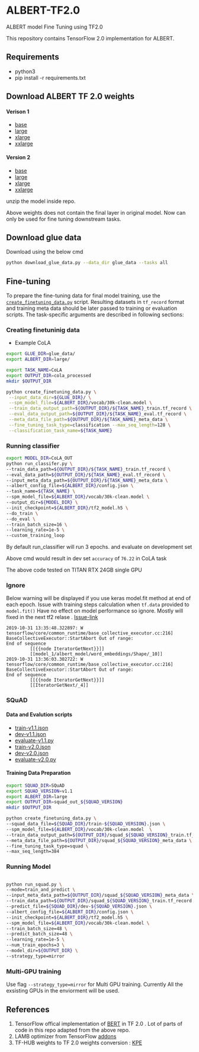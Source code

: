 # ALBERT-TF2.0
ALBERT model Fine Tuning using TF2.0

This repository contains TensorFlow 2.0 implementation for ALBERT.

## Requirements
- python3
- pip install -r requirements.txt

## Download ALBERT TF 2.0 weights

#### Verison 1

- [base](https://drive.google.com/open?id=1WDz1193fEo8vROpi-hWn3hveMmddLjpy)
- [large](https://drive.google.com/open?id=1j4ePHivAXHNqqNucZOocwlkyneQyUROl)
- [xlarge](https://drive.google.com/open?id=10o7l7c7Y5UlkSQmFca0_iaRsGIPmJ5Ya)
- [xxlarge](https://drive.google.com/open?id=1gl5lOiAHq29C_sG6GoXLeZJHKDD2Gfju)

#### Version 2

- [base](https://drive.google.com/open?id=1FkrvdQnJR9za9Pv8cuiEXd1EI2hxx31a)
- [large](https://drive.google.com/open?id=1xADTTjwTogFmnhNU3EPJ86slykoSL4L7)
- [xlarge](https://drive.google.com/open?id=1GsAU_RqO8Pl7oPecj0opjA-4ktI8-4oX)
- [xxlarge](https://drive.google.com/open?id=1JtQcGKtt0QZThXS1jz2v5x72TrYYjg8N)

unzip the model inside repo.

Above weights does not contain the final layer in original model. Now can only be used for fine tuning downstream tasks.


## Download glue data
Download using the below cmd

```bash
python download_glue_data.py --data_dir glue_data --tasks all
```

## Fine-tuning
To prepare the fine-tuning data for final model training, use the
[`create_finetuning_data.py`](./create_finetuning_data.py) script.  Resulting
datasets in `tf_record` format and training meta data should be later passed to
training or evaluation scripts. The task-specific arguments are described in
following sections:

### Creating finetuninig data
* Example CoLA

```bash
export GLUE_DIR=glue_data/
export ALBERT_DIR=large/

export TASK_NAME=CoLA
export OUTPUT_DIR=cola_processed
mkdir $OUTPUT_DIR

python create_finetuning_data.py \
 --input_data_dir=${GLUE_DIR}/ \
 --spm_model_file=${ALBERT_DIR}/vocab/30k-clean.model \
 --train_data_output_path=${OUTPUT_DIR}/${TASK_NAME}_train.tf_record \
 --eval_data_output_path=${OUTPUT_DIR}/${TASK_NAME}_eval.tf_record \
 --meta_data_file_path=${OUTPUT_DIR}/${TASK_NAME}_meta_data \
 --fine_tuning_task_type=classification --max_seq_length=128 \
 --classification_task_name=${TASK_NAME}
```

### Running classifier

```bash
export MODEL_DIR=CoLA_OUT
python run_classifer.py \
--train_data_path=${OUTPUT_DIR}/${TASK_NAME}_train.tf_record \
--eval_data_path=${OUTPUT_DIR}/${TASK_NAME}_eval.tf_record \
--input_meta_data_path=${OUTPUT_DIR}/${TASK_NAME}_meta_data \
--albert_config_file=${ALBERT_DIR}/config.json \
--task_name=${TASK_NAME} \
--spm_model_file=${ALBERT_DIR}/vocab/30k-clean.model \
--output_dir=${MODEL_DIR} \
--init_checkpoint=${ALBERT_DIR}/tf2_model.h5 \
--do_train \
--do_eval \
--train_batch_size=16 \
--learning_rate=1e-5 \
--custom_training_loop
```

By default run_classifier will run 3 epochs. and evaluate on development set

Above cmd would result in dev set `accuracy` of `76.22` in CoLA task

The above code tested on TITAN RTX 24GB single GPU

### Ignore
Below warning will be displayed if you use keras model.fit method at end of each epoch. Issue with training steps calculation when `tf.data` provided to `model.fit()`
Have no effect on model performance so ignore. Mostly will fixed in the next tf2 relase . [Issue-link](https://github.com/tensorflow/tensorflow/issues/25254)
```
2019-10-31 13:35:48.322897: W tensorflow/core/common_runtime/base_collective_executor.cc:216] BaseCollectiveExecutor::StartAbort Out of range:
End of sequence
         [[{{node IteratorGetNext}}]]
         [[model_1/albert_model/word_embeddings/Shape/_10]]
2019-10-31 13:36:03.302722: W tensorflow/core/common_runtime/base_collective_executor.cc:216] BaseCollectiveExecutor::StartAbort Out of range:
End of sequence
         [[{{node IteratorGetNext}}]]
         [[IteratorGetNext/_4]]
```


### SQuAD

#### Data and Evalution scripts
*   [train-v1.1.json](https://rajpurkar.github.io/SQuAD-explorer/dataset/train-v1.1.json)
*   [dev-v1.1.json](https://rajpurkar.github.io/SQuAD-explorer/dataset/dev-v1.1.json)
*   [evaluate-v1.1.py](https://github.com/allenai/bi-att-flow/blob/master/squad/evaluate-v1.1.py)
*   [train-v2.0.json](https://rajpurkar.github.io/SQuAD-explorer/dataset/train-v2.0.json)
*   [dev-v2.0.json](https://rajpurkar.github.io/SQuAD-explorer/dataset/dev-v2.0.json)
*   [evaluate-v2.0.py](https://worksheets.codalab.org/rest/bundles/0x6b567e1cf2e041ec80d7098f031c5c9e/contents/blob/)

#### Training Data Preparation
```bash
export SQUAD_DIR=SQuAD
export SQUAD_VERSION=v1.1
export ALBERT_DIR=large
export OUTPUT_DIR=squad_out_${SQUAD_VERSION}
mkdir $OUTPUT_DIR

python create_finetuning_data.py \
--squad_data_file=${SQUAD_DIR}/train-${SQUAD_VERSION}.json \
--spm_model_file=${ALBERT_DIR}/vocab/30k-clean.model  \
--train_data_output_path=${OUTPUT_DIR}/squad_${SQUAD_VERSION}_train.tf_record  \
--meta_data_file_path=${OUTPUT_DIR}/squad_${SQUAD_VERSION}_meta_data \
--fine_tuning_task_type=squad \
--max_seq_length=384
```

### Running Model
```bash

python run_squad.py \
--mode=train_and_predict \
--input_meta_data_path=${OUTPUT_DIR}/squad_${SQUAD_VERSION}_meta_data \
--train_data_path=${OUTPUT_DIR}/squad_${SQUAD_VERSION}_train.tf_record \
--predict_file=${SQUAD_DIR}/dev-${SQUAD_VERSION}.json \
--albert_config_file=${ALBERT_DIR}/config.json \
--init_checkpoint=${ALBERT_DIR}/tf2_model.h5 \
--spm_model_file=${ALBERT_DIR}/vocab/30k-clean.model \
--train_batch_size=48 \
--predict_batch_size=48 \
--learning_rate=1e-5 \
--num_train_epochs=3 \
--model_dir=${OUTPUT_DIR} \
--strategy_type=mirror
```



### Multi-GPU training

Use flag `--strategy_type=mirror` for Multi GPU training. Currently All the exsisting GPUs in the enviorment will be used.



## References
1. TensorFlow offical implementation of [BERT](https://github.com/tensorflow/models/tree/master/official/nlp/bert) in TF 2.0 . Lot of parts of code in this repo adapted from the above repo.
2. LAMB optimizer from TensorFlow [addons](https://github.com/tensorflow/addons/blob/master/tensorflow_addons/optimizers/lamb.py)
3. TF-HUB weights to TF 2.0 weights conversion : [KPE](https://github.com/kpe/bert-for-tf2)